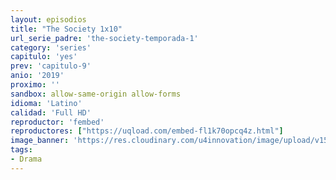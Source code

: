 ```yaml
---
layout: episodios
title: "The Society 1x10"
url_serie_padre: 'the-society-temporada-1'
category: 'series'
capitulo: 'yes'
prev: 'capitulo-9'
anio: '2019'
proximo: ''
sandbox: allow-same-origin allow-forms
idioma: 'Latino'
calidad: 'Full HD'
reproductor: 'fembed'
reproductores: ["https://uqload.com/embed-fl1k70opcq4z.html"]
image_banner: 'https://res.cloudinary.com/u4innovation/image/upload/v1560312301/society-banner-min_bdybpf.jpg'
tags:
- Drama
---
```











